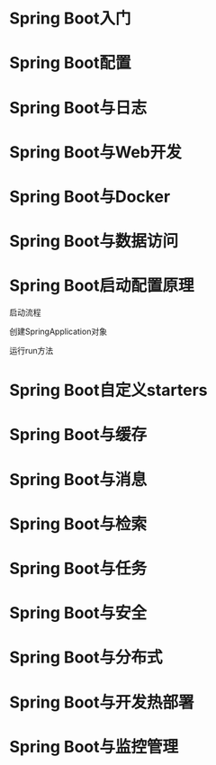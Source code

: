 # Spring Boot入门

# Spring Boot配置

# Spring Boot与日志

# Spring Boot与Web开发

# Spring Boot与Docker

# Spring Boot与数据访问

# Spring Boot启动配置原理

启动流程

创建SpringApplication对象

运行run方法







# Spring Boot自定义starters

# Spring Boot与缓存

# Spring Boot与消息

# Spring Boot与检索

# Spring Boot与任务

# Spring Boot与安全

# Spring Boot与分布式

# Spring Boot与开发热部署

# Spring Boot与监控管理









# 